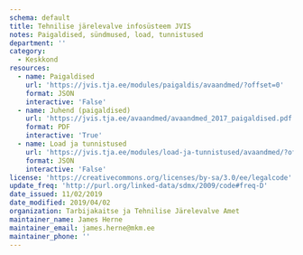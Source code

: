 ```yaml
---
schema: default
title: Tehnilise järelevalve infosüsteem JVIS
notes: Paigaldised, sündmused, load, tunnistused
department: ''
category:
  - Keskkond
resources:
  - name: Paigaldised 
    url: 'https://jvis.tja.ee/modules/paigaldis/avaandmed/?offset=0'
    format: JSON
    interactive: 'False'
  - name: Juhend (paigaldised)
    url: 'https://jvis.tja.ee/avaandmed/avaandmed_2017_paigaldised.pdf'
    format: PDF
    interactive: 'True'
  - name: Load ja tunnistused 
    url: 'https://jvis.tja.ee/modules/load-ja-tunnistused/avaandmed/?offset=0'
    format: JSON
    interactive: 'False'
license: 'https://creativecommons.org/licenses/by-sa/3.0/ee/legalcode'
update_freq: 'http://purl.org/linked-data/sdmx/2009/code#freq-D'
date_issued: 11/02/2019
date_modified: 2019/04/02
organization: Tarbijakaitse ja Tehnilise Järelevalve Amet
maintainer_name: James Herne
maintainer_email: james.herne@mkm.ee
maintainer_phone: ''
---
```

